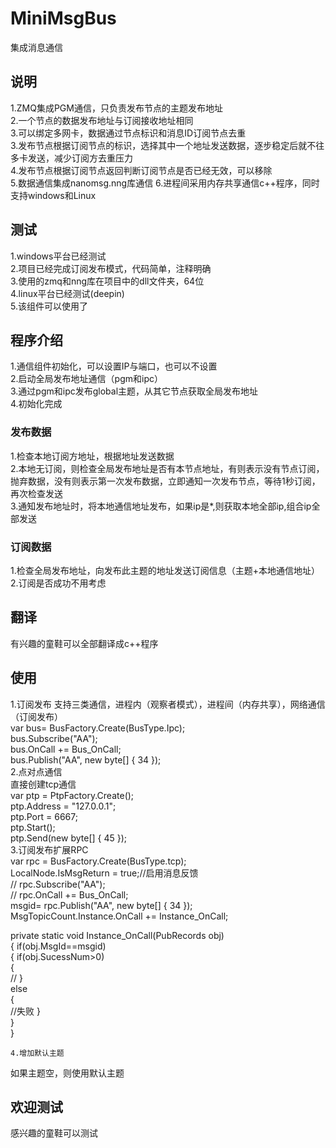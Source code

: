 # MiniMsgBus
集成消息通信
## 说明
1.ZMQ集成PGM通信，只负责发布节点的主题发布地址  
2.一个节点的数据发布地址与订阅接收地址相同  
3.可以绑定多网卡，数据通过节点标识和消息ID订阅节点去重  
3.发布节点根据订阅节点的标识，选择其中一个地址发送数据，逐步稳定后就不往多卡发送，减少订阅方去重压力   
4.发布节点根据订阅节点返回判断订阅节点是否已经无效，可以移除  
5.数据通信集成nanomsg.nng库通信 
6.进程间采用内存共享通信c++程序，同时支持windows和Linux  
 

## 测试 
1.windows平台已经测试  
2.项目已经完成订阅发布模式，代码简单，注释明确    
3.使用的zmq和nng库在项目中的dll文件夹，64位  
4.linux平台已经测试(deepin)  
5.该组件可以使用了  

## 程序介绍 
1.通信组件初始化，可以设置IP与端口，也可以不设置  
2.启动全局发布地址通信（pgm和ipc）  
3.通过pgm和ipc发布global主题，从其它节点获取全局发布地址  
4.初始化完成  

### 发布数据
1.检查本地订阅方地址，根据地址发送数据  
2.本地无订阅，则检查全局发布地址是否有本节点地址，有则表示没有节点订阅，抛弃数据，没有则表示第一次发布数据，立即通知一次发布节点，等待1秒订阅，再次检查发送    
3.通知发布地址时，将本地通信地址发布，如果ip是*,则获取本地全部ip,组合ip全部发送  

### 订阅数据
1.检查全局发布地址，向发布此主题的地址发送订阅信息（主题+本地通信地址）   
2.订阅是否成功不用考虑  

## 翻译
有兴趣的童鞋可以全部翻译成c++程序  

## 使用 
             
1.订阅发布 
支持三类通信，进程内（观察者模式），进程间（内存共享），网络通信（订阅发布）   
			  var bus=  BusFactory.Create(BusType.Ipc);  
              bus.Subscribe("AA");  
              bus.OnCall += Bus_OnCall;  
               bus.Publish("AA", new byte[] { 34 });  
2.点对点通信  			    
直接创建tcp通信  
  var ptp = PtpFactory.Create();  
            ptp.Address = "127.0.0.1";  
            ptp.Port = 6667;  
            ptp.Start();  
            ptp.Send(new byte[] { 45 });  
3.订阅发布扩展RPC  
  var rpc = BusFactory.Create(BusType.tcp);  
            LocalNode.IsMsgReturn = true;//启用消息反馈  
          //  rpc.Subscribe("AA");  
           // rpc.OnCall += Bus_OnCall;  
            msgid= rpc.Publish("AA", new byte[] { 34 });  
            MsgTopicCount.Instance.OnCall += Instance_OnCall;  
 
  private static void Instance_OnCall(PubRecords obj)  
        {
            if(obj.MsgId==msgid)  
            {
                if(obj.SucessNum>0)  
                {  
                    //
                }  
                else  
                {  
                    //失败
                }  
            }  
        } 
		
	4.增加默认主题  
  如果主题空，则使用默认主题  	
##  欢迎测试  

感兴趣的童鞋可以测试  

